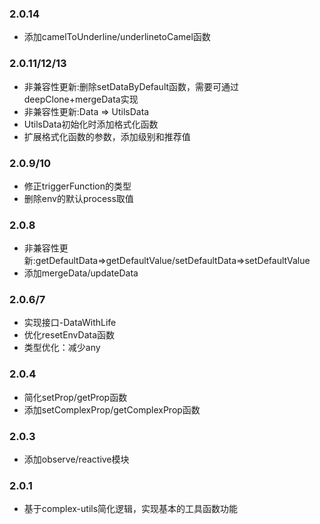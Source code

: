 
### 2.0.14
- 添加camelToUnderline/underlinetoCamel函数

### 2.0.11/12/13
- 非兼容性更新:删除setDataByDefault函数，需要可通过deepClone+mergeData实现
- 非兼容性更新:Data => UtilsData
- UtilsData初始化时添加格式化函数
- 扩展格式化函数的参数，添加级别和推荐值

### 2.0.9/10
- 修正triggerFunction的类型
- 删除env的默认process取值

### 2.0.8
- 非兼容性更新:getDefaultData=>getDefaultValue/setDefaultData=>setDefaultValue
- 添加mergeData/updateData

### 2.0.6/7
- 实现接口-DataWithLife
- 优化resetEnvData函数
- 类型优化：减少any

### 2.0.4
- 简化setProp/getProp函数
- 添加setComplexProp/getComplexProp函数

### 2.0.3
- 添加observe/reactive模块

### 2.0.1
- 基于complex-utils简化逻辑，实现基本的工具函数功能

